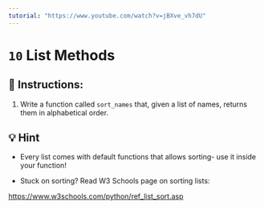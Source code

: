 ```yaml
---
tutorial: "https://www.youtube.com/watch?v=jBXve_vh7dU"
---
```



# `10` List Methods

## 📝 Instructions:

1. Write a function called `sort_names` that, given a list of names, returns them in alphabetical order.

## 💡 Hint

+ Every list comes with default functions that allows sorting- use it inside your function!

+ Stuck on sorting? Read W3 Schools page on sorting lists:

https://www.w3schools.com/python/ref_list_sort.asp
